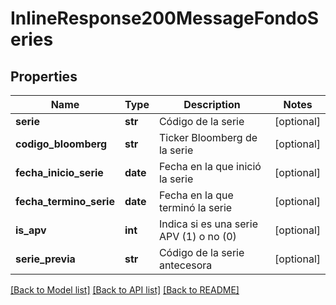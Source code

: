 # InlineResponse200MessageFondoSeries

## Properties
Name | Type | Description | Notes
------------ | ------------- | ------------- | -------------
**serie** | **str** | Código de la serie | [optional] 
**codigo_bloomberg** | **str** | Ticker Bloomberg de la serie | [optional] 
**fecha_inicio_serie** | **date** | Fecha en la que inició la serie | [optional] 
**fecha_termino_serie** | **date** | Fecha en la que terminó la serie | [optional] 
**is_apv** | **int** | Indica si es una serie APV (1) o no (0) | [optional] 
**serie_previa** | **str** | Código de la serie antecesora | [optional] 

[[Back to Model list]](../README.md#documentation-for-models) [[Back to API list]](../README.md#documentation-for-api-endpoints) [[Back to README]](../README.md)


